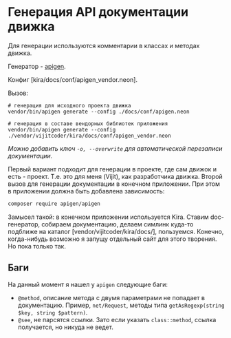 # Генерация API документации движка

Для генерации используются комментарии в классах и методах движка.

Генератор - [apigen](https://github.com/ApiGen/ApiGen).

Конфиг [kira/docs/conf/apigen_vendor.neon].

Вызов:

```
# генерация для исходного проекта движка
vendor/bin/apigen generate --config ./docs/conf/apigen.neon

# генерация в составе вендорных библиотек приложения
vendor/bin/apigen generate --config ./vendor/vijitcoder/kira/docs/conf/apigen_vendor.neon
```

*Можно добавить ключ `-o, --overwrite` для автоматической перезаписи документации.*

Первый вариант подходит для генерации в проекте, где сам движок и есть - проект. Т.е. это для меня (Vijit), как разработчика движка. Второй вызов для генерации документации в конечном приложении. При этом в приложении должна быть добавлена зависимость:

```sh
composer require apigen/apigen
```

Замысел такой: в конечном приложении используется Kira. Ставим doc-генератор, собираем документацию, делаем симлинк куда-то подближе на каталог [vendor/vijitcoder/kira/docs/], пользуемся. Конечно, когда-нибудь возможно я запущу отдельный сайт для этого творения. Но пока только так.

## Баги

На данный момент я нашел у `apigen` следующие баги:

- `@method`, описание метода с двумя параметрами не попадает в документацию. Пример, `net/Request`, методы типа `getAsRegexp(string $key, string $pattern)`.
- `@see`, не парсятся ссылки. Зато если указать `class::method`, ссылка получается, но никуда не ведет.
